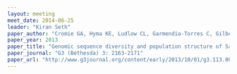 ```yaml
---
layout: meeting
meet_date: 2014-06-25
leader: "Kiran Seth"
paper_author: "Cromie GA, Hyma KE, Ludlow CL, Garmendia-Torres C, Gilbert TL et al."
paper_year: 2013
paper_title: "Genomic sequence diversity and population structure of Saccharomyces cerevisiae assessed by RAD-seq"
paper_journal: "G3 (Bethesda) 3: 2163-2171"
paper_url: "http://www.g3journal.org/content/early/2013/10/01/g3.113.007492.abstract"
---
```

